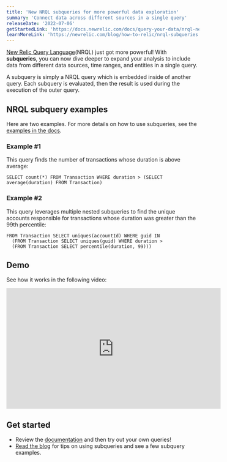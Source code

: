 ```yaml
---
title: 'New NRQL subqueries for more powerful data exploration'
summary: 'Connect data across different sources in a single query'
releaseDate: '2022-07-06'
getStartedLink: 'https://docs.newrelic.com/docs/query-your-data/nrql-new-relic-query-language/get-started/subqueries-in-nrql'
learnMoreLink: 'https://newrelic.com/blog/how-to-relic/nrql-subqueries'
---
```

[New Relic Query Language](https://docs.newrelic.com/docs/query-your-data/nrql-new-relic-query-language/get-started/introduction-nrql-new-relics-query-language/)(NRQL) just got more powerful! With **subqueries**, you can now dive deeper to expand your analysis to include data from different data sources, time ranges, and entities in a single query.

A subquery is simply a NRQL query which is embedded inside of another query. Each subquery is evaluated, then the result is used during the execution of the outer query.

## NRQL subquery examples

Here are two examples. For more details on how to use subqueries, see the [examples in the docs](https://docs.newrelic.com/docs/query-your-data/nrql-new-relic-query-language/get-started/subqueries-in-nrql/#subquery-examples).

### Example #1

This query finds the number of transactions whose duration is above average:

```
SELECT count(*) FROM Transaction WHERE duration > (SELECT average(duration) FROM Transaction)
```
### Example #2

This query leverages multiple nested subqueries to find the unique accounts responsible for transactions whose duration was greater than the 99th percentile:

```
FROM Transaction SELECT uniques(accountId) WHERE guid IN
  (FROM Transaction SELECT uniques(guid) WHERE duration >
  (FROM Transaction SELECT percentile(duration, 99)))
```

## Demo

See how it works in the following video:

<iframe width="560" height="315" src="https://www.youtube.com/embed/j1K4lCAkjSQ" title="YouTube video player" frameborder="0" allow="accelerometer; autoplay; clipboard-write; encrypted-media; gyroscope; picture-in-picture" allowfullscreen></iframe>

## Get started
- Review the [documentation](https://docs.newrelic.com/docs/query-your-data/nrql-new-relic-query-language/get-started/subqueries-in-nrql) and then try out your own queries!
- [Read the blog](https://newrelic.com/blog/how-to-relic/nrql-subqueries) for tips on using subqueries and see a few subquery examples.